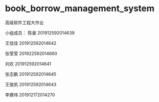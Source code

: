 # book_borrow_management_system
高级软件工程大作业

小组成员：
陈豪  201912592014639

王佳佳 201912592014642

张莹莹 201922592014660

刘欢 201912592014641

张志鹏  201912592014645

王俊凯 201912592014643

李建伟 201912172014270
